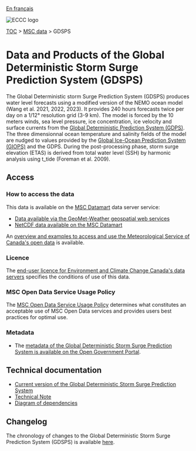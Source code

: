[En français](readme_gdsps_fr.md)

![ECCC logo](../../img_eccc-logo.png)

[TOC](../../readme_en.md) > [MSC data](../readme_en.md) > GDSPS

# Data and Products of the Global Deterministic Storm Surge Prediction System (GDSPS)

The Global Deterministic storm Surge Prediction System (GDSPS) produces water level forecasts using a modified version of the NEMO ocean model (Wang et al. 2021, 2022, 2023). It provides 240 hours forecasts twice per day on a 1/12° resolution grid (3-9 km). The model is forced by the 10 meters winds, sea level pressure, ice concentration, ice velocity and surface currents from the [Global Deterministic Prediction System (GDPS)](../nwp_gdps/readme_gdps_en.md). The three dimensionnal ocean temperature and salinity fields of the model are nudged to values provided by the [Global Ice-Ocean Prediction System (GIOPS)](../nwp_giops/readme_giops_en.md) and the GDPS. During the post-processing phase, storm surge elevation (ETAS) is derived from total water level (SSH) by harmonic analysis using t_tide (Foreman et al. 2009).

## Access

### How to access the data

This data is available on the [MSC Datamart](../../msc-datamart/readme_en.md) data server service:

* [Data available via the GeoMet-Weather geospatial web services](readme_gdsps-geomet_en.md)
* [NetCDF data available on the MSC Datamart](readme_gdsps-datamart_en.md)

An [overview and examples to access and use the Meteorological Service of Canada's open data](../../usage/readme_en.md) is available.

### Licence

The [end-user licence for Environment and Climate Change Canada's data servers](../../licence/readme_en.md) specifies the conditions of use of this data.

### MSC Open Data Service Usage Policy

The [MSC Open Data Service Usage Policy](../../usage-policy/readme_en.md) determines what constitutes an acceptable use of MSC Open Data services and provides users best practices for optimal use.

### Metadata

* The [metadata of the Global Deterministic Storm Surge Prediction System is available on the Open Government Portal](https://open.canada.ca/data/en/dataset/d244c9fa-776f-446f-9ccf-1d575cc21a5c).

## Technical documentation

* [Current version of the Global Deterministic Storm Surge Prediction System](https://collaboration.cmc.ec.gc.ca/cmc/CMOI/product_guide/docs/tech_specifications/tech_specifications_GDSPS_e.pdf)
* [Technical Note](https://collaboration.cmc.ec.gc.ca/cmc/CMOI/product_guide/docs/tech_notes/technote_gdsps_e.pdf)
* [Diagram of dependencies](https://collaboration.cmc.ec.gc.ca/cmc/cmos/public_doc/msc-data/nwep-dependency-diagrams/system_GDSPS_en.svg)

## Changelog

The chronology of changes to the Global Deterministic Storm Surge Prediction System (GDSPS) is available [here](changelog_gdsps_en.md).
